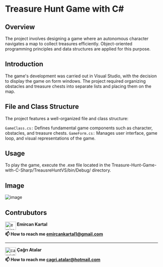 # Treasure Hunt Game with C#
## Overview
The project involves designing a game where an autonomous character navigates a map to collect treasures efficiently. Object-oriented programming principles and data structures are applied for this purpose.

## Introduction
The game's development was carried out in Visual Studio, with the decision to display the game on form windows. The project required organizing obstacles and treasure chests into separate lists and placing them on the map.

## File and Class Structure
The project features a well-organized file and class structure:

```GameClass.cs:``` Defines fundamental game components such as character, obstacles, and treasure chests.
```GameForm.cs:``` Manages user interface, game loop, and visual representations of the game.
## Usage
To play the game, execute the .exe file located in the Treasure-Hunt-Game-with-C-Sharp/TreausreHuntVS/bin/Debug/ directory.

## Image

![image](https://github.com/EmircanKartal/Treasure-Hunt-Game-with-C-Sharp/assets/88210656/c6c09c0d-9915-48a2-b054-1b5b4347864d)

## Contrubutors
<a href="https://linkedin.com/in/emircankartal" target="blank"><img align="left" src="https://raw.githubusercontent.com/rahuldkjain/github-profile-readme-generator/master/src/images/icons/Social/linked-in-alt.svg" alt="emircankartal" height="27" width="36" /></a>
<strong>Emircan Kartal</strong>

<strong>📫 How to reach me emircankartal1@gmail.com</strong>

---

<a href="https://www.linkedin.com/in/çağrı-atalar-354692166/" target="blank"><img align="left" src="https://raw.githubusercontent.com/rahuldkjain/github-profile-readme-generator/master/src/images/icons/Social/linked-in-alt.svg" alt="cagriatalar" height="27" width="36" /></a>
<strong>Çağrı Atalar</strong>

<strong>📫 How to reach me cagri.atalar@hotmail.com</strong>
